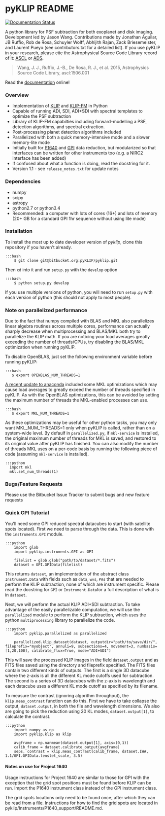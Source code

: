 # pyKLIP README #
[![Documentation Status](https://readthedocs.org/projects/pyklip/badge/?version=latest)](http://pyklip.readthedocs.io/en/latest/?badge=latest)
    
A python library for PSF subtraction for both exoplanet and disk imaging. Development led by Jason Wang. Contributions made by Jonathan Aguilar, JB Ruffio, Rob de Rosa, Schuyler Wolff, Abhijith Rajan, Zack Briesemeister, and Laurent Pueyo (see contributors.txt for a detailed list).
If you use pyKLIP in your research, please cite the Astrophysical Source Code Library record of it: [ASCL](http://ascl.net/1506.001) or [ADS](http://adsabs.harvard.edu/abs/2015ascl.soft06001W).

> Wang, J. J., Ruffio, J.-B., De Rosa, R. J., et al. 2015, Astrophysics Source Code Library, ascl:1506.001

Read the [documentation](pyklip.readthedocs.org) online!

### Overview ###

* Implementation of [KLIP](http://arxiv.org/abs/1207.4197) and [KLIP-FM](http://arxiv.org/abs/1604.06097) in Python
* Capable of running ADI, SDI, ADI+SDI with spectral templates to optimize the PSF subtraction
* Library of KLIP-FM capabilties including forward-modelling a PSF, detection algorithms, and spectral extraction.
* Post-processing planet detection algorithms included
* Parallelized with both a quick memory-intensive mode and a slower memory-lite mode
* Initially built for [P1640](http://www.amnh.org/our-research/physical-sciences/astrophysics/research/project-1640) and 
[GPI](http://planetimager.org/) data reduction, but modularized so that interfaces can be written for other instruments too (e.g. a NIRC2 interface has been added)
* If confused about what a function is doing, read the docstring for it. 
* Version 1.1 - see ``release_notes.txt`` for update notes

### Dependencies ###

* numpy
* scipy
* astropy
* python2.7 or python3.4
* Recommended: a computer with lots of cores (16+) and lots of memory (20+ GB for a standard GPI 1hr sequence without using lite mode)

### Installation ###

To install the most up to date developer version of *pyklip*, clone this repository if you haven't already. 

    :::bash
        $ git clone git@bitbucket.org:pyKLIP/pyklip.git

Then ``cd`` into it and run ``setup.py`` with the ``develop`` option

    :::bash
        $ python setup.py develop

If you use multiple versions of python, you will need to run ``setup.py`` with each version of python (this should not apply to most people).

### Note on parallelized performance ###

Due to the fact that numpy compiled with BLAS and MKL also parallelizes linear algebra routines across multiple cores, performance can actually sharply decrease when multiprocessing and BLAS/MKL both try to parallelize the KLIP math. If you are noticing your load averages greatly exceeding the number of threads/CPUs, try disabling the BLAS/MKL optimization when running pyKLIP.

To disable OpenBLAS, just set the following environment variable before running pyKLIP:

    :::bash
       $ export OPENBLAS_NUM_THREADS=1

[A recent update to anaconda](https://www.continuum.io/blog/developer-blog/anaconda-25-release-now-mkl-optimizations) included some MKL optimizations which may cause load averages to greatly exceed the number of threads specified in pyKLIP. As with the OpenBLAS optimizations, this can be avoided by setting the maximum number of threads the MKL-enabled processes can use. 

    :::bash
       $ export MKL_NUM_THREADS=1

As these optimizations may be useful for other python tasks, you may only want MKL_NUM_THREADS=1 only when pyKLIP is called, rather than on a system-wide level. By defaulf in ``parallelized.py``, if ``mkl-service`` is installed, the original maximum number of threads for MKL is saved, and restored to its original value after pyKLIP has finished. You can also modify the number of threads MKL uses on a per-code basis by running the following piece of code (assuming ``mkl-service`` is installed).

    :::python
      import mkl
      mkl.set_num_threads(1)


### Bugs/Feature Requests ###

Please use the Bitbucket Issue Tracker to submit bugs and new feature requests

### Quick GPI Tutorial ###

You'll need some GPI reduced spectral datacubes to start (with satellite spots located). First we need to parse through the data. This is done with the ``instruments.GPI`` module.

    :::python
        import glob
        import pyklip.instruments.GPI as GPI

        filelist = glob.glob("path/to/dataset/*.fits")
        dataset = GPI.GPIData(filelist)

This returns ``dataset``, an implementation of the abstract class ``Instrument.Data`` with fields such as ``data``,
``wvs``, ``PAs`` that are needed to perform the KLIP subtraction, none of which are instrument specific.
 Please read the docstring for ``GPI`` or ``Instrument.Data``for a full description of what is in ``dataset``.

Next, we will perform the actual KLIP ADI+SDI subtraction. To take advantage of the easily parallelizable computation, we will use the
``parallelized`` module to perform the KLIP subtraction, which uses the python ``multiprocessing`` library to parallelize the code.

    :::python
        import pyklip.parallelized as parallelized

        parallelized.klip_dataset(dataset, outputdir="path/to/save/dir/", fileprefix="myobject", annuli=9, subsections=4, movement=3, numbasis=[1,20,100], calibrate_flux=True, mode="ADI+SDI")

This will save the processed KLIP images in the field ``dataset.output`` and as FITS files saved using the directory and fileprefix
 specified. The FITS files contain two different kinds of outputs. The first is a single 3D datacube where the z-axis is all the
 different KL mode cutoffs used for subtraction. The second is a series of 3D datacubes with the z-axis is wavelength and each datacube
  uses a different KL mode cutoff as specified by its filename.

To measure the contrast (ignoring algorithm throughput), the ``klip.meas_contrast`` function can do this. First we have to take collapse the output, ``dataset.output``, in both the file and wavelength dimensions. We also are going to pick the reduction using 20 KL modes, ``dataset.output[1]``, to calculate the contrast.

    :::python
        import numpy as np
        import pyklip.klip as klip

        avgframe = np.nanmean(dataset.output[1], axis=(0,1))
        calib_frame = dataset.calibrate_output(avgframe)
        seps, contrast = klip.meas_contrast(calib_frame, dataset.IWA, 1.1/GPI.GPIData.lenslet_scale, 3.5)

#### Notes on use for Project 1640

Usage instructions for Project 1640 are similar to those for GPI with the exception that the grid spot positions must be found before KLIP can be run. Import the P1640 instrument class instead of the GPI instrument class. 

The grid spots locations only need to be found once, after which they can be read from a file. Instructions for how to find the grid spots are located in pyklip/Instruments/P1640_support/README.md.